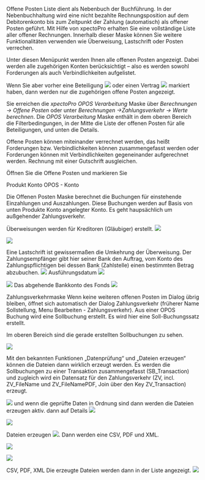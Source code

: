 Offene Posten Liste dient als Nebenbuch der Buchführung. In der Nebenbuchhaltung wird eine nicht bezahlte Rechnungsposition auf dem Debitorenkonto bis zum Zeitpunkt der Zahlung (automatisch) als offener Posten geführt. Mit Hilfe von xpectoPro erhalten Sie eine vollständige Liste aller offener Rechnungen. Innerhalb dieser Maske können Sie weitere Funktionalitäten verwenden wie Überweisung, Lastschrift oder Posten verrechen.

 Unter diesen Menüpunkt werden Ihnen alle offenen Posten angezeigt. Dabei werden alle  zugehörigen Konten berücksichtigt – also es  werden sowohl Forderungen als auch Verbindlichkeiten aufgelistet.

Wenn Sie aber vorher eine Beteiligung ![](http://xpecto.github.io/docs/img/img_1441372403820.png) oder einen Vertrag ![](http://xpecto.github.io/docs/img/img_1441373565478.png) markiert haben, dann werden nur die zugehörigen offene Posten angezeigt.

Sie erreichen die *xpectoPro OPOS Verarbeitung* Maske über *Berechnungen → Offene Posten* oder unter *Berechnungen →Zahlungsverkehr → Werte berechnen*.
Die *OPOS Verarbeitung* Maske enthält in dem oberen Bereich die Filterbedingungen, in der Mitte die Liste der 
offenen Posten für alle Beteiligungen, und unten die Details.

Offene Posten können miteinander verrechnet werden, das heißt Forderungen bzw. Verbindlichkeiten können zusammengefasst werden oder Forderungen können mit Verbindlichkeiten gegeneinander aufgerechnet werden. Rechnung mit einer Gutschrift ausgleichen.


Öffnen Sie die Offene Posten und markieren Sie 

Produkt Konto OPOS - Konto

Die Offenen Posten Maske berechnet die Buchungen für einstehende Einzahlungen und Auszahlungen. Diese Buchungen werden auf Basis von unten Produkte Konto angelegter Konto.
Es geht haupsächlich um außgehender Zahlungsverkehr. 

Überweisungen werden für Kreditoren (Gläubiger) erstellt.
![](http://xpecto.github.io/docs/img/img_1440769189875.png)


![](http://xpecto.github.io/docs/img/img_1440773727879.png)

Eine Lastschrift ist gewissermaßen die Umkehrung der Überweisung. Der Zahlungsempfänger gibt hier seiner Bank  den Auftrag, vom Konto des Zahlungspflichtigen bei dessen Bank (Zahlstelle) einen bestimmten Betrag abzubuchen.
![](http://xpecto.github.io/docs/img/img_1440769218414.png)
 Ausführungsdatum
![](http://xpecto.github.io/docs/img/img_1440769342773.png)


![](http://xpecto.github.io/docs/img/img_1440769392486.png)
Das abgehende Bankkonto des Fonds 
![](http://xpecto.github.io/docs/img/img_1440769418756.png)

Zahlungsverkehrmaske 
Wenn keine weiteren offenen Posten im Dialog übrig bleiben, öffnet sich automatisch der Dialog Zahlungsverkehr (früherer Name Sollstellung, Menu Bearbeiten - Zahlungsverkehr).
Aus einer OPOS Buchung wird eine Sollbuchung erstellt. Es wird hier eine Soll-Buchungssatz erstellt. 

Im oberen Bereich sind die gerade erstellten Sollbuchungen zu sehen. 


![](http://xpecto.github.io/docs/img/img_1440772638410.png)

Mit den bekannten Funktionen „Datenprüfung“ und „Dateien erzeugen“ können die Dateien dann wirklich erzeugt werden. Es werden die Sollbuchungen zu einer Transaktion zusammengefasst (SB_Transaction) und zugleich wird ein Datensatz für den Zahlungsverkehr (ZV, incl. ZV_FileName und ZV_FileNamePDF, Join über den Key ZV_Transaction) erzeugt. 


 ![](http://xpecto.github.io/docs/img/img_1440771677497.png) und wenn die geprüfte Daten in Ordnung sind dann werden die Dateien erzeugen aktiv. dann auf Details ![](http://xpecto.github.io/docs/img/img_1440771513947.png)

![](http://xpecto.github.io/docs/img/img_1440772783601.png)

 Dateien erzeugen ![](http://xpecto.github.io/docs/img/img_1440771590046.png).   Dann werden eine CSV, PDF und XML.

![](http://xpecto.github.io/docs/img/img_1440772902738.png)

![](http://xpecto.github.io/docs/img/img_1440773653998.png)

CSV, PDF, XML
Die erzeugte Dateien werden dann in der Liste angezeigt. 
![](http://xpecto.github.io/docs/img/img_1440773806090.png)